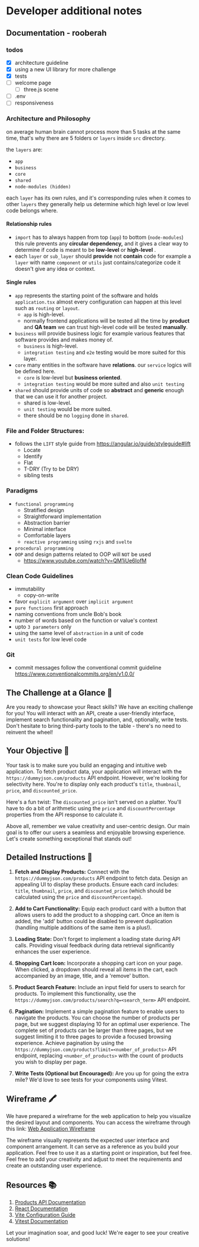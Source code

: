 # Developer additional notes

## Documentation - rooberah

### todos

- [x] architecture guideline
- [x] using a new UI library for more challenge
- [x] tests
- [ ] welcome page
    - [ ] three.js scene
- [ ] .env
- [ ] responsiveness

### Architecture and Philosophy

on average human brain cannot process more than 5 tasks at the same time, that's why there are 5 folders or `layers`
inside `src` directory.

the `layers` are:

- `app`
- `business`
- `core`
- `shared`
- `node-modules (hidden)`

each `layer` has its own rules, and it's corresponding rules when it comes to other `layers` they generally help us
determine which high level or low level code belongs where.

#### Relationship rules

- `import` has to always happen from top (`app`) to bottom (`node-modules`) this rule prevents any **circular
  dependency,** and it gives a clear way to determine if code is meant to be **low-level** or **high-level** .
- each `layer` or `sub_layer` should **provide** not **contain** code for example a `layer` with name `component`
  or `utils` just contains/categorize code it doesn't give any idea or context.

#### Single rules

- `app` represents the starting point of the software and holds `application.tsx` almost every configuration can happen
  at this
  level such as `routing` or `layout`.
    - `app` is high-level.
    - normally frontend applications will be tested all the time by **product** and **QA team**  we can trust high-level
      code will be tested **manually**.
- `business` will provide business logic for example various features that software provides and makes money of.
    - `business` is high-level.
    - `integration testing` and `e2e` testing would be more suited for this layer.
- `core` many entities in the software have **relations**. our `service` logics will be defined here.
    - `core` is low-level but **business oriented**.
    - `integration testing` would be more suited and also `unit testing`
- `shared` should provide units of code so **abstract** and **generic** enough that we can use it for another project.
    - shared is low-level.
    - `unit testing` would be more suited.
    - there should be no `logging` done in `shared`.

### File and Folder Structures:

- follows the `LIFT` style guide from https://angular.io/guide/styleguide#lift
    - Locate
    - Identify
    - Flat
    - T-DRY (Try to be DRY)
    - sibling tests

### Paradigms

- `functional programming`
    - Stratified design
    - Straightforward implementation
    - Abstraction barrier
    - Minimal interface
    - Comfortable layers
    - `reactive programming` using `rxjs` and `svelte`
- `procedural programming`
- `OOP` and design patterns related to OOP will `NOT` be used
    - https://www.youtube.com/watch?v=QM1iUe6IofM

### Clean Code Guidelines

- immutability
    - copy-on-write
- favor `explicit argument` over `implicit argument`
- `pure functions` first approach
- naming conventions from uncle Bob's book
- number of words based on the function or value's context
- upto `3 parameters` only
- using the same level of `abstraction` in a unit of code
- `unit tests` for low level code

### Git

- commit messages follow the conventional commit guideline https://www.conventionalcommits.org/en/v1.0.0/

## The Challenge at a Glance 📖

Are you ready to showcase your React skills? We have an exciting challenge for you! You will interact with an API,
create a user-friendly interface, implement search functionality and pagination, and, optionally, write tests. Don't
hesitate to bring third-party tools to the table - there's no need to reinvent the wheel!

## Your Objective 🎯

Your task is to make sure you build an engaging and intuitive web application. To fetch product data, your application
will interact with the `https://dummyjson.com/products` API endpoint. However, we're looking for selectivity here.
You're to display only each product's `title`, `thumbnail`, `price`, and `discounted_price`.

Here's a fun twist: The `discounted_price` isn't served on a platter. You'll have to do a bit of arithmetic using
the `price` and `discountPercentage` properties from the API response to calculate it.

Above all, remember we value creativity and user-centric design. Our main goal is to offer our users a seamless and
enjoyable browsing experience. Let's create something exceptional that stands out!

## Detailed Instructions 📝

1. **Fetch and Display Products:** Connect with the `https://dummyjson.com/products` API endpoint to fetch data. Design
   an appealing UI to display these products. Ensure each card includes: `title`, `thumbnail`, `price`,
   and `discounted_price` (which should be calculated using the `price` and `discountPercentage`).

2. **Add to Cart Functionality:** Equip each product card with a button that allows users to add the product to a
   shopping cart. Once an item is added, the 'add' button could be disabled to prevent duplication (handling multiple
   additions of the same item is a plus!).

3. **Loading State:** Don't forget to implement a loading state during API calls. Providing visual feedback during data
   retrieval significantly enhances the user experience.

4. **Shopping Cart Icon:** Incorporate a shopping cart icon on your page. When clicked, a dropdown should reveal all
   items in the cart, each accompanied by an image, title, and a 'remove' button.

5. **Product Search Feature:** Include an input field for users to search for products. To implement this functionality,
   use the `https://dummyjson.com/products/search?q=<search_term>` API endpoint.

6. **Pagination:** Implement a simple pagination feature to enable users to navigate the products. You can choose the
   number of products per page, but we suggest displaying 10 for an optimal user experience. The complete set of
   products can be larger than three pages, but we suggest limiting it to three pages to provide a focused browsing
   experience. Achieve pagination by using the `https://dummyjson.com/products?limit=<number_of_products>` API endpoint,
   replacing `<number_of_products>` with the count of products you wish to display per page.

7. **Write Tests (Optional but Encouraged):** Are you up for going the extra mile? We'd love to see tests for your
   components using Vitest.

## Wireframe 🖍️

We have prepared a wireframe for the web application to help you visualize the desired layout and components. You can
access the wireframe through this link: [Web Application Wireframe](./public/product_page.png)

The wireframe visually represents the expected user interface and component arrangement. It can serve as a reference as
you build your application. Feel free to use it as a starting point or inspiration, but feel free. Feel free to add your
creativity and adjust to meet the requirements and create an outstanding user experience.

## Resources 📚

1. [Products API Documentation](https://dummyjson.com/docs/products)
2. [React Documentation](https://react.dev/)
3. [Vite Configuration Guide](https://vitejs.dev/config/)
4. [Vitest Documentation](https://vitest.dev/guide/)

Let your imagination soar, and good luck! We're eager to see your creative solutions!
